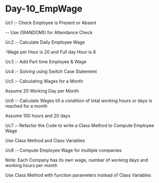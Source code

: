 # Day-10_EmpWage
Uc1 :- Check Employee is Present or Absent

-- Use ((RANDOM)) for Attendance Check

Uc2 :- Calculate Daily Employee Wage

-Wage per Hour is 20 and Full day Hour is 8

Uc3 :- Add Part time Employee & Wage

Uc4 :- Solving using Switch Case Statement

Uc5 :- Calculating Wages for a Month

Assume 20 Working Day per Month

Uc6 :- Calculate Wages till a condition of total working hours or days is reached for a month

Assume 100 hours and 20 days

Uc7 :- Refactor the Code to write a Class Method to Compute Employee Wage

Use Class Method and Class Variables

Uc8 :- Compute Employee Wage for multiple companies

Note: Each Company has its own wage, number of working days and working hours per month

Use Class Method with function parameters instead of Class Variables
